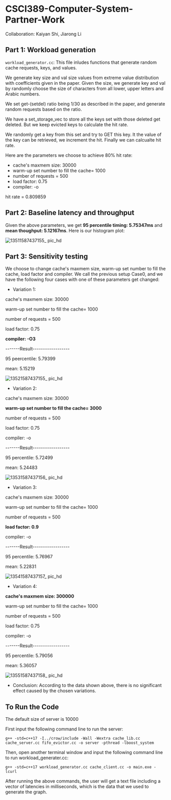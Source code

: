 # CSCI389-Computer-System-Partner-Work
Collaboration: Kaiyan Shi, Jiarong Li

## Part 1: Workload generation
`workload_generator.cc`: This file inludes functions that generate random cache requests, keys, and values. 

We generate key size and val size values from extreme value distribution with coefficients given in the paper. Given the size, we generate key and val by randomly choose the size of characters from all lower, upper letters and Arabic numbers.

We set get-(setdel) ratio being 1/30 as described in the paper, and generate random requests based on the ratio. 

We have a set_storage_vec to store all the keys set with those deleted get deleted. But we keep evicted keys to calculate the hit rate.

We randomly get a key from this set and try to GET this key. It the value of the key can be retrieved, we increment the hit. Finally we can calcualte hit rate.

Here are the parameters we choose to achieve 80% hit rate:

+ cache's maxmem size: 30000
+ warm-up set number to fill the cache= 1000
+ number of requests = 500
+ load factor: 0.75
+ compiler: -o

hit rate = 0.809859

## Part 2: Baseline latency and throughput

Given the above parameters, we get **95 percentile timing: 5.75347ms** and **mean thoughput: 5.12167ms**. Here is our histogram plot:

![13511587437155_ pic_hd](https://user-images.githubusercontent.com/43858610/79820365-e74dc280-8340-11ea-8faf-c9ae001ca25f.jpg)


## Part 3: Sensitivity testing

We choose to change cache's maxmem size, warm-up set number to fill the cache,  load factor and compiler. We call the previous setup Case0, and we have the following four cases with one of these parameters get changed:

+ Variation 1:

cache's maxmem size: 30000

warm-up set number to fill the cache= 1000

number of requests = 500

load factor: 0.75

**compiler: -O3**

-------Result------------------

95 peercentile: 5.79399

mean: 5.15219


![13521587437155_ pic_hd](https://user-images.githubusercontent.com/43858610/79820397-f92f6580-8340-11ea-8318-c4007a586be3.jpg)

+ Variation 2:

cache's maxmem size: 30000

**warm-up set number to fill the cache= 3000**

number of requests = 500

load factor: 0.75

compiler: -o

-------Result------------------

95 percentile: 5.72499

mean: 5.24483

![13531587437156_ pic_hd](https://user-images.githubusercontent.com/43858610/79820404-ffbddd00-8340-11ea-8370-420406787971.jpg)

+ Variation 3:

cache's maxmem size: 30000

warm-up set number to fill the cache= 1000

number of requests = 500

**load factor: 0.9**

compiler: -o

-------Result------------------

95 percentile: 5.76967

mean: 5.22831

![13541587437157_ pic_hd](https://user-images.githubusercontent.com/43858610/79820420-08161800-8341-11ea-8701-bb574b4ab2d2.jpg)

+ Variation 4:

**cache's maxmem size: 300000**

warm-up set number to fill the cache= 1000

number of requests = 500

load factor: 0.75

compiler: -o

-------Result------------------

95 percentile: 5.79056

mean: 5.36057

![13551587437158_ pic_hd](https://user-images.githubusercontent.com/43858610/79820431-0ea48f80-8341-11ea-98bf-a58f3cea542f.jpg)

+ Conclusion: According to the data shown above, there is no significant effect caused by the chosen variations.

## To Run the Code

The default size of server is 10000

First input the following command line to run the server:

`g++ -std=c++17 -I../crow/include -Wall -Wextra cache_lib.cc cache_server.cc fifo_evictor.cc -o server -pthread -lboost_system`

Then, open another terminal window and input the following command line to run workload_generater.cc:

`g++ -std=c++17 workload_generator.cc cache_client.cc -o main.exe -lcurl`

After running the above commands, the user will get a text file including a vector of latencies in milliseconds, which is the data that we used to generate the graph.
